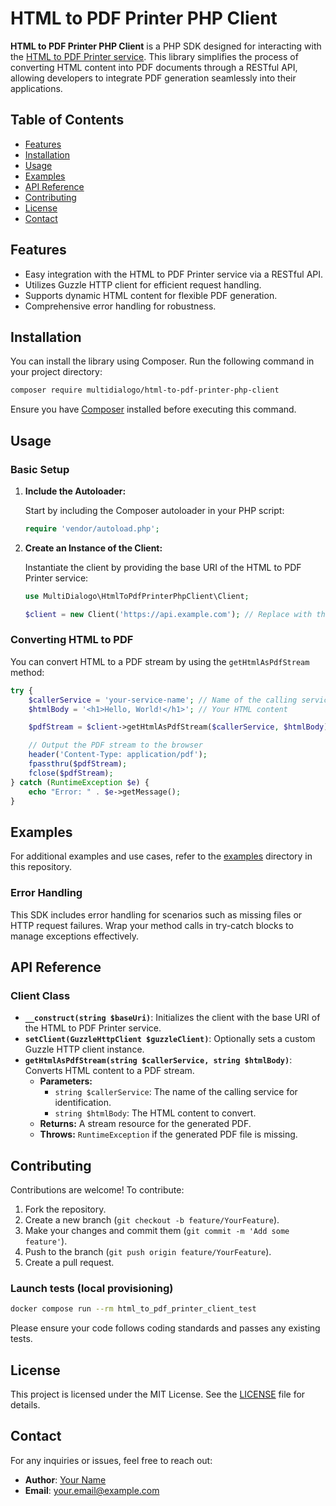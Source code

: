 
# HTML to PDF Printer PHP Client

**HTML to PDF Printer PHP Client** is a PHP SDK designed for interacting with the [HTML to PDF Printer service](https://github.com/Multidialogo/html-to-pdf-printer). This library simplifies the process of converting HTML content into PDF documents through a RESTful API, allowing developers to integrate PDF generation seamlessly into their applications.

## Table of Contents

- [Features](#features)
- [Installation](#installation)
- [Usage](#usage)
- [Examples](#examples)
- [API Reference](#api-reference)
- [Contributing](#contributing)
- [License](#license)
- [Contact](#contact)

## Features

- Easy integration with the HTML to PDF Printer service via a RESTful API.
- Utilizes Guzzle HTTP client for efficient request handling.
- Supports dynamic HTML content for flexible PDF generation.
- Comprehensive error handling for robustness.

## Installation

You can install the library using Composer. Run the following command in your project directory:

```bash
composer require multidialogo/html-to-pdf-printer-php-client
```

Ensure you have [Composer](https://getcomposer.org/) installed before executing this command.

## Usage

### Basic Setup

1. **Include the Autoloader:**

   Start by including the Composer autoloader in your PHP script:

   ```php
   require 'vendor/autoload.php';
   ```

2. **Create an Instance of the Client:**

   Instantiate the client by providing the base URI of the HTML to PDF Printer service:

   ```php
   use MultiDialogo\HtmlToPdfPrinterPhpClient\Client;

   $client = new Client('https://api.example.com'); // Replace with the actual API base URI
   ```

### Converting HTML to PDF

You can convert HTML to a PDF stream by using the `getHtmlAsPdfStream` method:

```php
try {
    $callerService = 'your-service-name'; // Name of the calling service
    $htmlBody = '<h1>Hello, World!</h1>'; // Your HTML content

    $pdfStream = $client->getHtmlAsPdfStream($callerService, $htmlBody);

    // Output the PDF stream to the browser
    header('Content-Type: application/pdf');
    fpassthru($pdfStream);
    fclose($pdfStream);
} catch (RuntimeException $e) {
    echo "Error: " . $e->getMessage();
}
```

## Examples

For additional examples and use cases, refer to the [examples](examples/) directory in this repository.

### Error Handling

This SDK includes error handling for scenarios such as missing files or HTTP request failures. Wrap your method calls in try-catch blocks to manage exceptions effectively.

## API Reference

### Client Class

- **`__construct(string $baseUri)`**: Initializes the client with the base URI of the HTML to PDF Printer service.
- **`setClient(GuzzleHttpClient $guzzleClient)`**: Optionally sets a custom Guzzle HTTP client instance.
- **`getHtmlAsPdfStream(string $callerService, string $htmlBody)`**: Converts HTML content to a PDF stream.
    - **Parameters:**
        - `string $callerService`: The name of the calling service for identification.
        - `string $htmlBody`: The HTML content to convert.
    - **Returns:** A stream resource for the generated PDF.
    - **Throws:** `RuntimeException` if the generated PDF file is missing.

## Contributing

Contributions are welcome! To contribute:

1. Fork the repository.
2. Create a new branch (`git checkout -b feature/YourFeature`).
3. Make your changes and commit them (`git commit -m 'Add some feature'`).
4. Push to the branch (`git push origin feature/YourFeature`).
5. Create a pull request.

### Launch tests (local provisioning)

```bash
docker compose run --rm html_to_pdf_printer_client_test
```

Please ensure your code follows coding standards and passes any existing tests.

## License

This project is licensed under the MIT License. See the [LICENSE](LICENSE) file for details.

## Contact

For any inquiries or issues, feel free to reach out:

- **Author**: [Your Name](https://github.com/YourProfile)
- **Email**: [your.email@example.com](mailto:your.email@example.com)